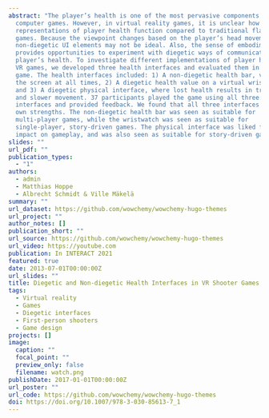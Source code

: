 ```yaml
---
abstract: "The player’s health is one of the most pervasive components in
  computer games. However, in virtual reality games, it is unclear how different
  representations of player health function compared to traditional flat-screen
  games. Because the viewpoint changes based on the player’s head movement,
  non-diegetic UI elements may not be ideal. Also, the sense of embodiment in VR
  provides opportunities to experiment with diegetic ways of communicating the
  player’s health. To investigate different implementations of player health in
  VR games, we developed three health interfaces and evaluated them in a shooter
  game. The health interfaces included: 1) A non-diegetic health bar, visible on
  the screen at all times, 2) A diegetic health value on a virtual wristwatch,
  and 3) A diegetic physical interface, where lost health results in trembling
  and slower movement. 37 participants played the game using all three health
  interfaces and provided feedback. We found that all three interfaces had their
  own strengths. The non-diegetic health bar was seen as suitable for
  multi-player games, while the wristwatch was seen as suitable for
  single-player, story-driven games. The physical interface was liked for its
  impact on gameplay, and was also seen as suitable for story-driven games."
slides: ""
url_pdf: ""
publication_types:
  - "1"
authors:
  - admin
  - Matthias Hoppe
  - Albrecht Schmidt & Ville Mäkelä
summary: ""
url_dataset: https://github.com/wowchemy/wowchemy-hugo-themes
url_project: ""
author_notes: []
publication_short: ""
url_source: https://github.com/wowchemy/wowchemy-hugo-themes
url_video: https://youtube.com
publication: In INTERACT 2021
featured: true
date: 2013-07-01T00:00:00Z
url_slides: ""
title: Diegetic and Non-diegetic Health Interfaces in VR Shooter Games
tags:
  - Virtual reality
  - Games
  - Diegetic interfaces
  - First-person shooters
  - Game design
projects: []
image:
  caption: ""
  focal_point: ""
  preview_only: false
  filename: watch.png
publishDate: 2017-01-01T00:00:00Z
url_poster: ""
url_code: https://github.com/wowchemy/wowchemy-hugo-themes
doi: https://doi.org/10.1007/978-3-030-85613-7_1
---
```


